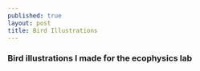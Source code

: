```yaml
---
published: true
layout: post
title: Bird Illustrations
---
```

### Bird illustrations I made for the ecophysics lab
